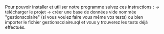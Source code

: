 Pour pouvoir  installer et utiliser notre programme suivez ces instructions :
-> télécharger le projet
-> créer une base de données vide nommée "gestionscolaire" (si vous voulez faire vous même vos tests) ou bien importer le fichier gestionscolaire.sql et vous y trouverez les tests déjà effectués.
